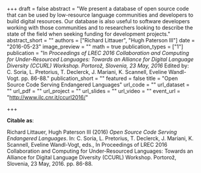 +++
draft = false
abstract = "We present a database of open source code that can be used by low-resource language communities and developers to build digital resources. Our database is also useful to software developers working with those communities and to researchers looking to describe the state of the field when seeking funding for development projects."
abstract_short = ""
authors = ["Richard Littauer", "Hugh Paterson III"]
date = "2016-05-23"
image_preview = ""
math = true
publication_types = ["1"]
publication = "In *Proceedings of LREC 2016 Collaboration and Computing for Under-Resourced Languages: Towards an Alliance for Digital Language Diversity (CCURL) Workshop. Portorož, Slovenia, 23 May, 2016* Edited by: C. Soria, L. Pretorius, T. Declerck, J. Mariani, K. Scannell, Eveline Wandl-Vogt. pp. 86-88."
publication_short = ""
featured = false
title = "Open Source Code Serving Endangered Languages"
url_code = ""
url_dataset = ""
url_pdf = ""
url_project = ""
url_slides = ""
url_video = ""
event_url = "http://www.ilc.cnr.it/ccurl2016/"

+++

**Citable as**:

Richard Littauer, Hugh Paterson III (2016) <em>Open Source Code Serving Endangered Languages</em>. In: C. Soria, L. Pretorius, T. Declerck, J. Mariani, K. Scannell, Eveline Wandl-Vogt, eds., In Proceedings of LREC 2016 Collaboration and Computing for Under-Resourced Languages: Towards an Alliance for Digital Language Diversity (CCURL) Workshop. Portorož, Slovenia, 23 May, 2016. pp. 86-88.
